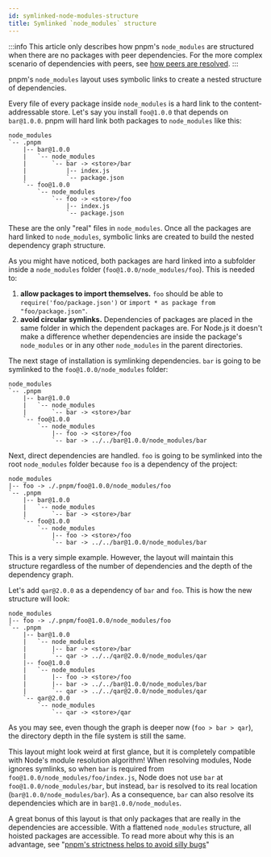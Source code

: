 ```yaml
---
id: symlinked-node-modules-structure
title: Symlinked `node_modules` structure
---
```


:::info
This article only describes how pnpm's `node_modules` are structured when
there are no packages with peer dependencies. For the more complex scenario of
dependencies with peers, see [how peers are resolved](how-peers-are-resolved).
:::

pnpm's `node_modules` layout uses symbolic links to create a nested structure of
dependencies.

Every file of every package inside `node_modules` is a hard link to the
content-addressable store. Let's say you install `foo@1.0.0` that depends on
`bar@1.0.0`. pnpm will hard link both packages to `node_modules` like this:

```text
node_modules
`-- .pnpm
    |-- bar@1.0.0
    |   `-- node_modules
    |       `-- bar -> <store>/bar
    |           |-- index.js
    |           `-- package.json
    `-- foo@1.0.0
        `-- node_modules
            `-- foo -> <store>/foo
                |-- index.js
                `-- package.json
```

These are the only "real" files in `node_modules`. Once all the packages are
hard linked to `node_modules`, symbolic links are created to build the nested
dependency graph structure.

As you might have noticed, both packages are hard linked into a subfolder inside
a `node_modules` folder (`foo@1.0.0/node_modules/foo`). This is needed to:

1. **allow packages to import themselves.** `foo` should be able to
`require('foo/package.json')` or `import * as package from "foo/package.json"`.
2. **avoid circular symlinks.** Dependencies of packages are placed in the same
folder in which the dependent packages are. For Node.js it doesn't make a
difference whether dependencies are inside the package's `node_modules` or in
any other `node_modules` in the parent directories.

The next stage of installation is symlinking dependencies. `bar` is going to be
symlinked to the `foo@1.0.0/node_modules` folder:

```text
node_modules
`-- .pnpm
    |-- bar@1.0.0
    |   `-- node_modules
    |       `-- bar -> <store>/bar
    `-- foo@1.0.0
        `-- node_modules
            |-- foo -> <store>/foo
            `-- bar -> ../../bar@1.0.0/node_modules/bar
```

Next, direct dependencies are handled. `foo` is going to be symlinked into the
root `node_modules` folder because `foo` is a dependency of the project:

```text
node_modules
|-- foo -> ./.pnpm/foo@1.0.0/node_modules/foo
`-- .pnpm
    |-- bar@1.0.0
    |   `-- node_modules
    |       `-- bar -> <store>/bar
    `-- foo@1.0.0
        `-- node_modules
            |-- foo -> <store>/foo
            `-- bar -> ../../bar@1.0.0/node_modules/bar
```

This is a very simple example. However, the layout will maintain this structure
regardless of the number of dependencies and the depth of the dependency graph.

Let's add `qar@2.0.0` as a dependency of `bar` and `foo`. This is how the new
structure will look:

```text
node_modules
|-- foo -> ./.pnpm/foo@1.0.0/node_modules/foo
`-- .pnpm
    |-- bar@1.0.0
    |   `-- node_modules
    |       |-- bar -> <store>/bar
    |       `-- qar -> ../../qar@2.0.0/node_modules/qar
    |-- foo@1.0.0
    |   `-- node_modules
    |       |-- foo -> <store>/foo
    |       |-- bar -> ../../bar@1.0.0/node_modules/bar
    |       `-- qar -> ../../qar@2.0.0/node_modules/qar
    `-- qar@2.0.0
        `-- node_modules
            `-- qar -> <store>/qar
```

As you may see, even though the graph is deeper now (`foo > bar > qar`), the
directory depth in the file system is still the same.

This layout might look weird at first glance, but it is completely compatible
with Node's module resolution algorithm! When resolving modules, Node ignores
symlinks, so when `bar` is required from `foo@1.0.0/node_modules/foo/index.js`,
Node does not use `bar` at `foo@1.0.0/node_modules/bar`, but instead, `bar` is
resolved to its real location (`bar@1.0.0/node_modules/bar`). As a consequence,
`bar` can also resolve its dependencies which are in `bar@1.0.0/node_modules`.

A great bonus of this layout is that only packages that are really in the
dependencies are accessible. With a flattened `node_modules` structure, all
hoisted packages are accessible. To read more about why this is an advantage,
see "[pnpm's strictness helps to avoid silly bugs][bugs]"

[bugs]: https://www.kochan.io/nodejs/pnpms-strictness-helps-to-avoid-silly-bugs.html
